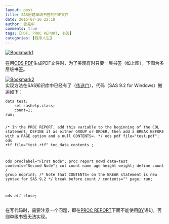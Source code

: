 ```yaml
---
layout: post
title: SAS创建单级书签的PDF文件
date: 2015-07-16 22:18
author: 曾宪华
comments: true
tags: [PDF, PROC REPORT, 书签]
categories: [程序人生]
---
```

<p><a href="http://www.xianhuazeng.com/cn/images/2015/07/Bookmark1.jpg" rel="fancybox"><img class="aligncenter size-full" src="http://www.xianhuazeng.com/cn/images/2015/07/Bookmark1.jpg" alt="Bookmark1" /></a></p><p>在用<span style="text-decoration: none;"><a href="http://support.sas.com/documentation/cdl/en/odsug/61723/HTML/default/a002231506.htm" target="_blank">ODS PDF</a></span>生成PDF文件时，为了美观有时只要一层书签（如上图），下图为多层级书签。</p><p><a href="http://www.xianhuazeng.com/cn/images/2015/07/Bookmark2.jpg"><img class="aligncenter size-full" src="http://www.xianhuazeng.com/cn/images/2015/07/Bookmark2.jpg" alt="Bookmark2" /></a><br />实现方法在SAS知识库中已经有了（<span style="text-decoration: none;"><a href="http://support.sas.com/kb/31/278.html" target="_blank">传送门</a></span>），代码（SAS 9.2 for Windows）搬运如下：</p><pre><code>data test; 
    set sashelp.class; 
    count=1; 
run; 

/* In the PROC REPORT, add this variable to the beginning of the COL 
statement, DEFINE it as either GROUP or ORDER, then add a BREAK BEFORE 
with a PAGE option and a null CONTENTS=. */
ods pdf file="test.pdf"; 
ods rtf file="test.rtf" toc_data contents ;                                            
                                                 
ods proclabel="First Node";
proc report nowd data=test contents="Second Node"; 
    col count name age height weight; 
    define count / group noprint; 
/* Note that CONTENTS= on the BREAK statement is new syntax for SAS 9.2 */
    break before count / contents="" page; 
run; 
 
ods _all_ close; 
</code></pre><p>在写代码时，需要注意一个问题，即在<span style="text-decoration: none;"><a href="http://support.sas.com/documentation/cdl/en/proc/61895/HTML/default/a002473620.htm" target="_blank">PROC REPORT</a></span>下面不能使用<span style="text-decoration: none;"><a href="http://support.sas.com/documentation/cdl/en/proc/61895/HTML/default/viewer.htm#a002294535.htm" target="_blank">BY</a></span>语句，否则单级书签无法实现。</p>